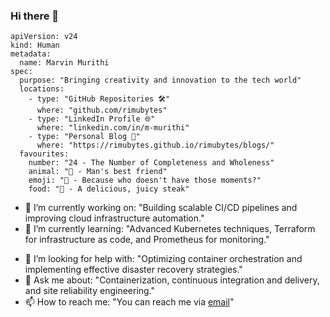 ### Hi there 👋
```
apiVersion: v24
kind: Human
metadata:
  name: Marvin Murithi
spec:
  purpose: "Bringing creativity and innovation to the tech world"
  locations:
    - type: "GitHub Repositories 🛠️"
      where: "github.com/rimubytes"
    - type: "LinkedIn Profile 🌐"
      where: "linkedin.com/in/m-murithi"
    - type: "Personal Blog 📝"
      where: "https://rimubytes.github.io/rimubytes/blogs/"
  favourites:
    number: "24 - The Number of Completeness and Wholeness"
    animal: "🐶 - Man's best friend"
    emoji: "🤦 - Because who doesn't have those moments?"
    food: "🥩 - A delicious, juicy steak"

```

- 🔭 I’m currently working on: "Building scalable CI/CD pipelines and improving cloud infrastructure automation."
- 🌱 I’m currently learning: "Advanced Kubernetes techniques, Terraform for infrastructure as code, and Prometheus for monitoring."
<!-- 👯 I’m looking to collaborate on: "Open source DevOps tools, SRE best practices, and cloud-native applications." -->
- 🤔 I’m looking for help with: "Optimizing container orchestration and implementing effective disaster recovery strategies."
- 💬 Ask me about: "Containerization, continuous integration and delivery, and site reliability engineering."
- 📫 How to reach me: "You can reach me via [email](mailto:murithimarvin@outlook.com)"


